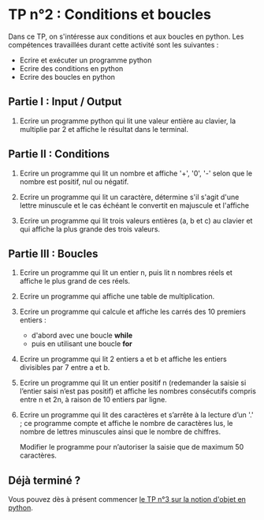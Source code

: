 # TP n°2 : Conditions et boucles

Dans ce TP, on s'intéresse aux conditions et aux boucles en python. Les compétences travaillées durant cette activité sont les suivantes :

- Ecrire et exécuter un programme python
- Ecrire des conditions en python
- Ecrire des boucles en python

## Partie I : Input / Output

1. Ecrire un programme python qui lit une valeur entière au clavier, la multiplie par 2 et affiche le résultat dans le terminal.

## Partie II : Conditions

1. Ecrire un programme qui lit un nombre et affiche '+', '0', '-' selon que le nombre est positif, nul ou négatif.

2. Ecrire un programme qui lit un caractère, détermine s'il s'agit d'une lettre minuscule et le cas échéant le convertit en majuscule et l'affiche

3. Ecrire un programme qui lit trois valeurs entières (a, b et c) au clavier et qui affiche la plus grande des trois valeurs.

## Partie III : Boucles

1.  Ecrire un programme qui lit un entier n, puis lit n nombres réels et affiche le plus grand de ces réels.

1.  Ecrire un programme qui affiche une table de multiplication.

1.  Ecrire un programme qui calcule et affiche les carrés des 10 premiers entiers :

    - d'abord avec une boucle **while**
    - puis en utilisant une boucle **for**

1.  Ecrire un programme qui lit 2 entiers a et b et affiche les entiers divisibles par 7 entre a et b.

1.  Ecrire un programme qui lit un entier positif n (redemander la saisie si l’entier saisi n’est pas positif) et affiche les nombres consécutifs compris entre n et 2n, à raison de 10 entiers par ligne.

1.  Ecrire un programme qui lit des caractères et s’arrête à la lecture d’un '.' ; ce programme compte et affiche le nombre de caractères lus, le nombre de lettres minuscules ainsi que le nombre de chiffres.

    Modifier le programme pour n’autoriser la saisie que de maximum 50 caractères.

## Déjà terminé ?

Vous pouvez dès à présent commencer [le TP n°3 sur la notion d'objet en python](../TP3-ClassesObjets/README.md).
